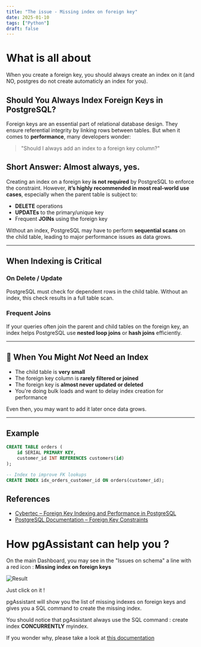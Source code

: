 ```yaml
---
title: "The issue - Missing index on foreign key"
date: 2025-01-10
tags: ["Python"]
draft: false
---
```


# What is all about

When you create a foreign key, you should always create an index on it (and NO, postgres do not create automaticly an index for you).

## Should You Always Index Foreign Keys in PostgreSQL?

Foreign keys are an essential part of relational database design. They ensure referential integrity by linking rows between tables. But when it comes to **performance**, many developers wonder:

> "Should I always add an index to a foreign key column?"

## Short Answer: **Almost always, yes.**

Creating an index on a foreign key **is not required** by PostgreSQL to enforce the constraint. However, **it’s highly recommended in most real-world use cases**, especially when the parent table is subject to:

- **DELETE** operations  
- **UPDATEs** to the primary/unique key  
- Frequent **JOINs** using the foreign key

Without an index, PostgreSQL may have to perform **sequential scans** on the child table, leading to major performance issues as data grows.

---

## When Indexing is Critical

### On Delete / Update
PostgreSQL must check for dependent rows in the child table. Without an index, this check results in a full table scan.

### Frequent Joins
If your queries often join the parent and child tables on the foreign key, an index helps PostgreSQL use **nested loop joins** or **hash joins** efficiently.

---

## 🧘 When You Might *Not* Need an Index

- The child table is **very small**
- The foreign key column is **rarely filtered or joined**
- The foreign key is **almost never updated or deleted**
- You're doing bulk loads and want to delay index creation for performance

Even then, you may want to add it later once data grows.

---

## Example

```sql
CREATE TABLE orders (
    id SERIAL PRIMARY KEY,
    customer_id INT REFERENCES customers(id)
);

-- Index to improve FK lookups
CREATE INDEX idx_orders_customer_id ON orders(customer_id);
```

## References

- [Cybertec – Foreign Key Indexing and Performance in PostgreSQL](https://www.cybertec-postgresql.com/en/index-your-foreign-key/)
- [PostgreSQL Documentation – Foreign Key Constraints](https://www.postgresql.org/docs/current/ddl-constraints.html#DDL-CONSTRAINTS-FK)

# How pgAssistant can help you ?

On the main Dashboard, you may see in the "Issues on schema" a line with a red icon : **Missing index on foreign keys**

![Result](/pgassistant-blog/images/issues.png)

Just click on it !

pgAssistant will show you the list of missing indexes on foreign keys and gives you a SQL command to create the missing index.

You should notice that pgAssistant always use the SQL command : create index **CONCURRENTLY** myindex.

If you wonder why, please take a look at [this documentation](https://www.postgresql.org/docs/current/sql-createindex.html#SQL-CREATEINDEX-CONCURRENTLY)